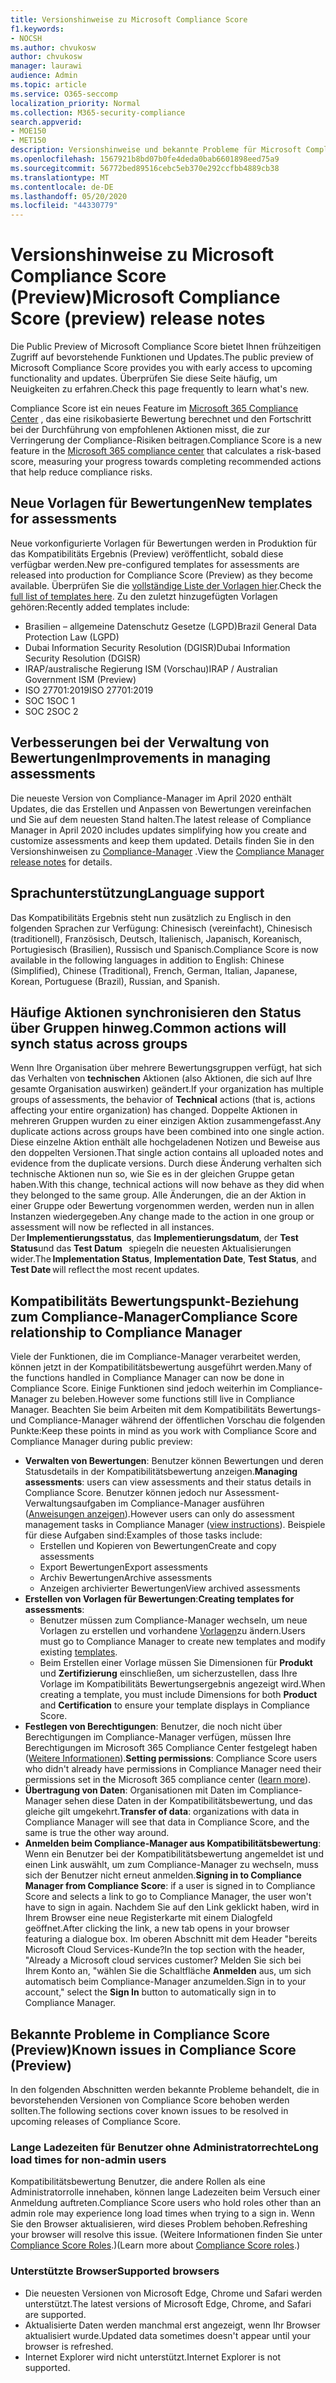 ```yaml
---
title: Versionshinweise zu Microsoft Compliance Score
f1.keywords:
- NOCSH
ms.author: chvukosw
author: chvukosw
manager: laurawi
audience: Admin
ms.topic: article
ms.service: O365-seccomp
localization_priority: Normal
ms.collection: M365-security-compliance
search.appverid:
- MOE150
- MET150
description: Versionshinweise und bekannte Probleme für Microsoft Compliance Score (Preview), ein Feature im M365 Compliance Center, das das vereinfachen und Automatisieren von Risikobewertungen erleichtert.
ms.openlocfilehash: 1567921b8bd07b0fe4deda0bab6601898eed75a9
ms.sourcegitcommit: 56772bed89516cebc5eb370e292ccfbb4889cb38
ms.translationtype: MT
ms.contentlocale: de-DE
ms.lasthandoff: 05/20/2020
ms.locfileid: "44330779"
---
```

# <a name="microsoft-compliance-score-preview-release-notes"></a><span data-ttu-id="c6793-103">Versionshinweise zu Microsoft Compliance Score (Preview)</span><span class="sxs-lookup"><span data-stu-id="c6793-103">Microsoft Compliance Score (preview) release notes</span></span>

<span data-ttu-id="c6793-104">Die Public Preview of Microsoft Compliance Score bietet Ihnen frühzeitigen Zugriff auf bevorstehende Funktionen und Updates.</span><span class="sxs-lookup"><span data-stu-id="c6793-104">The public preview of Microsoft Compliance Score provides you with early access to upcoming functionality and updates.</span></span> <span data-ttu-id="c6793-105">Überprüfen Sie diese Seite häufig, um Neuigkeiten zu erfahren.</span><span class="sxs-lookup"><span data-stu-id="c6793-105">Check this page frequently to learn what's new.</span></span>

<span data-ttu-id="c6793-106">Compliance Score ist ein neues Feature im [Microsoft 365 Compliance Center](microsoft-365-compliance-center.md) , das eine risikobasierte Bewertung berechnet und den Fortschritt bei der Durchführung von empfohlenen Aktionen misst, die zur Verringerung der Compliance-Risiken beitragen.</span><span class="sxs-lookup"><span data-stu-id="c6793-106">Compliance Score is a new feature in the [Microsoft 365 compliance center](microsoft-365-compliance-center.md) that calculates a risk-based score, measuring your progress towards completing recommended actions that help reduce compliance risks.</span></span>

## <a name="new-templates-for-assessments"></a><span data-ttu-id="c6793-107">Neue Vorlagen für Bewertungen</span><span class="sxs-lookup"><span data-stu-id="c6793-107">New templates for assessments</span></span>

<span data-ttu-id="c6793-108">Neue vorkonfigurierte Vorlagen für Bewertungen werden in Produktion für das Kompatibilitäts Ergebnis (Preview) veröffentlicht, sobald diese verfügbar werden.</span><span class="sxs-lookup"><span data-stu-id="c6793-108">New pre-configured templates for assessments are released into production for Compliance Score (Preview) as they become available.</span></span> <span data-ttu-id="c6793-109">Überprüfen Sie die [vollständige Liste der Vorlagen hier](compliance-score.md#templates).</span><span class="sxs-lookup"><span data-stu-id="c6793-109">Check the [full list of templates here](compliance-score.md#templates).</span></span> <span data-ttu-id="c6793-110">Zu den zuletzt hinzugefügten Vorlagen gehören:</span><span class="sxs-lookup"><span data-stu-id="c6793-110">Recently added templates include:</span></span>

- <span data-ttu-id="c6793-111">Brasilien – allgemeine Datenschutz Gesetze (LGPD)</span><span class="sxs-lookup"><span data-stu-id="c6793-111">Brazil General Data Protection Law (LGPD)</span></span>
- <span data-ttu-id="c6793-112">Dubai Information Security Resolution (DGISR)</span><span class="sxs-lookup"><span data-stu-id="c6793-112">Dubai Information Security Resolution (DGISR)</span></span>
- <span data-ttu-id="c6793-113">IRAP/australische Regierung ISM (Vorschau)</span><span class="sxs-lookup"><span data-stu-id="c6793-113">IRAP / Australian Government ISM (Preview)</span></span>
- <span data-ttu-id="c6793-114">ISO 27701:2019</span><span class="sxs-lookup"><span data-stu-id="c6793-114">ISO 27701:2019</span></span>
- <span data-ttu-id="c6793-115">SOC 1</span><span class="sxs-lookup"><span data-stu-id="c6793-115">SOC 1</span></span>
- <span data-ttu-id="c6793-116">SOC 2</span><span class="sxs-lookup"><span data-stu-id="c6793-116">SOC 2</span></span>

## <a name="improvements-in-managing-assessments"></a><span data-ttu-id="c6793-117">Verbesserungen bei der Verwaltung von Bewertungen</span><span class="sxs-lookup"><span data-stu-id="c6793-117">Improvements in managing assessments</span></span>

<span data-ttu-id="c6793-118">Die neueste Version von Compliance-Manager im April 2020 enthält Updates, die das Erstellen und Anpassen von Bewertungen vereinfachen und Sie auf dem neuesten Stand halten.</span><span class="sxs-lookup"><span data-stu-id="c6793-118">The latest release of Compliance Manager in April 2020 includes updates simplifying how you create and customize assessments and keep them updated.</span></span> <span data-ttu-id="c6793-119">Details finden Sie in den Versionshinweisen zu [Compliance-Manager](compliance-manager-release-notes.md) .</span><span class="sxs-lookup"><span data-stu-id="c6793-119">View the [Compliance Manager release notes](compliance-manager-release-notes.md) for details.</span></span>

## <a name="language-support"></a><span data-ttu-id="c6793-120">Sprachunterstützung</span><span class="sxs-lookup"><span data-stu-id="c6793-120">Language support</span></span>

<span data-ttu-id="c6793-121">Das Kompatibilitäts Ergebnis steht nun zusätzlich zu Englisch in den folgenden Sprachen zur Verfügung: Chinesisch (vereinfacht), Chinesisch (traditionell), Französisch, Deutsch, Italienisch, Japanisch, Koreanisch, Portugiesisch (Brasilien), Russisch und Spanisch.</span><span class="sxs-lookup"><span data-stu-id="c6793-121">Compliance Score is now available in the following languages in addition to English: Chinese (Simplified), Chinese (Traditional), French, German, Italian, Japanese, Korean, Portuguese (Brazil), Russian, and Spanish.</span></span>

## <a name="common-actions-will-synch-status-across-groups"></a><span data-ttu-id="c6793-122">Häufige Aktionen synchronisieren den Status über Gruppen hinweg.</span><span class="sxs-lookup"><span data-stu-id="c6793-122">Common actions will synch status across groups</span></span>

<span data-ttu-id="c6793-123">Wenn Ihre Organisation über mehrere Bewertungsgruppen verfügt, hat sich das Verhalten von **technischen** Aktionen (also Aktionen, die sich auf Ihre gesamte Organisation auswirken) geändert.</span><span class="sxs-lookup"><span data-stu-id="c6793-123">If your organization has multiple groups of assessments, the behavior of **Technical** actions (that is, actions affecting your entire organization) has changed.</span></span> <span data-ttu-id="c6793-124">Doppelte Aktionen in mehreren Gruppen wurden zu einer einzigen Aktion zusammengefasst.</span><span class="sxs-lookup"><span data-stu-id="c6793-124">Any duplicate actions across groups have been combined into one single action.</span></span> <span data-ttu-id="c6793-125">Diese einzelne Aktion enthält alle hochgeladenen Notizen und Beweise aus den doppelten Versionen.</span><span class="sxs-lookup"><span data-stu-id="c6793-125">That single action contains all uploaded notes and evidence from the duplicate versions.</span></span> <span data-ttu-id="c6793-126">Durch diese Änderung verhalten sich technische Aktionen nun so, wie Sie es in der gleichen Gruppe getan haben.</span><span class="sxs-lookup"><span data-stu-id="c6793-126">With this change, technical actions will now behave as they did when they belonged to the same group.</span></span> <span data-ttu-id="c6793-127">Alle Änderungen, die an der Aktion in einer Gruppe oder Bewertung vorgenommen werden, werden nun in allen Instanzen wiedergegeben.</span><span class="sxs-lookup"><span data-stu-id="c6793-127">Any change made to the action in one group or assessment will now be reflected in all instances.</span></span> <span data-ttu-id="c6793-128">Der **Implementierungsstatus**, das **Implementierungsdatum**, der **Test Status**und das **Test Datum**   spiegeln die neuesten Aktualisierungen wider.</span><span class="sxs-lookup"><span data-stu-id="c6793-128">The **Implementation Status**, **Implementation Date**, **Test Status**, and **Test Date** will reflect the most recent updates.</span></span>

## <a name="compliance-score-relationship-to-compliance-manager"></a><span data-ttu-id="c6793-129">Kompatibilitäts Bewertungspunkt-Beziehung zum Compliance-Manager</span><span class="sxs-lookup"><span data-stu-id="c6793-129">Compliance Score relationship to Compliance Manager</span></span>

<span data-ttu-id="c6793-130">Viele der Funktionen, die im Compliance-Manager verarbeitet werden, können jetzt in der Kompatibilitätsbewertung ausgeführt werden.</span><span class="sxs-lookup"><span data-stu-id="c6793-130">Many of the functions handled in Compliance Manager can now be done in Compliance Score.</span></span> <span data-ttu-id="c6793-131">Einige Funktionen sind jedoch weiterhin im Compliance-Manager zu beleben.</span><span class="sxs-lookup"><span data-stu-id="c6793-131">However some functions still live in Compliance Manager.</span></span> <span data-ttu-id="c6793-132">Beachten Sie beim Arbeiten mit dem Kompatibilitäts Bewertungs-und Compliance-Manager während der öffentlichen Vorschau die folgenden Punkte:</span><span class="sxs-lookup"><span data-stu-id="c6793-132">Keep these points in mind as you work with Compliance Score and Compliance Manager during public preview:</span></span>

- <span data-ttu-id="c6793-133">**Verwalten von Bewertungen**: Benutzer können Bewertungen und deren Statusdetails in der Kompatibilitätsbewertung anzeigen.</span><span class="sxs-lookup"><span data-stu-id="c6793-133">**Managing assessments**: users can view assessments and their status details in Compliance Score.</span></span> <span data-ttu-id="c6793-134">Benutzer können jedoch nur Assessment-Verwaltungsaufgaben im Compliance-Manager ausführen ([Anweisungen anzeigen](working-with-compliance-manager.md#assessments)).</span><span class="sxs-lookup"><span data-stu-id="c6793-134">However users can only do assessment management tasks in Compliance Manager ([view instructions](working-with-compliance-manager.md#assessments)).</span></span> <span data-ttu-id="c6793-135">Beispiele für diese Aufgaben sind:</span><span class="sxs-lookup"><span data-stu-id="c6793-135">Examples of those tasks include:</span></span>
    - <span data-ttu-id="c6793-136">Erstellen und Kopieren von Bewertungen</span><span class="sxs-lookup"><span data-stu-id="c6793-136">Create and copy assessments</span></span>
    - <span data-ttu-id="c6793-137">Export Bewertungen</span><span class="sxs-lookup"><span data-stu-id="c6793-137">Export assessments</span></span>
    - <span data-ttu-id="c6793-138">Archiv Bewertungen</span><span class="sxs-lookup"><span data-stu-id="c6793-138">Archive assessments</span></span>
    - <span data-ttu-id="c6793-139">Anzeigen archivierter Bewertungen</span><span class="sxs-lookup"><span data-stu-id="c6793-139">View archived assessments</span></span>
 - <span data-ttu-id="c6793-140">**Erstellen von Vorlagen für Bewertungen**:</span><span class="sxs-lookup"><span data-stu-id="c6793-140">**Creating templates for assessments**:</span></span> 
   - <span data-ttu-id="c6793-141">Benutzer müssen zum Compliance-Manager wechseln, um neue Vorlagen zu erstellen und vorhandene [Vorlagen](working-with-compliance-manager.md#templates)zu ändern.</span><span class="sxs-lookup"><span data-stu-id="c6793-141">Users must go to Compliance Manager to create new templates and modify existing [templates](working-with-compliance-manager.md#templates).</span></span> 
   - <span data-ttu-id="c6793-142">Beim Erstellen einer Vorlage müssen Sie Dimensionen für **Produkt** und **Zertifizierung** einschließen, um sicherzustellen, dass Ihre Vorlage im Kompatibilitäts Bewertungsergebnis angezeigt wird.</span><span class="sxs-lookup"><span data-stu-id="c6793-142">When creating a template, you must include Dimensions for both **Product** and **Certification** to ensure your template displays in Compliance Score.</span></span>
 - <span data-ttu-id="c6793-143">**Festlegen von Berechtigungen**: Benutzer, die noch nicht über Berechtigungen im Compliance-Manager verfügen, müssen Ihre Berechtigungen im Microsoft 365 Compliance Center festgelegt haben ([Weitere Informationen](compliance-score-setup.md#set-user-permissions-and-assign-roles)).</span><span class="sxs-lookup"><span data-stu-id="c6793-143">**Setting permissions**: Compliance Score users who didn't already have permissions in Compliance Manager need their permissions set in the Microsoft 365 compliance center ([learn more](compliance-score-setup.md#set-user-permissions-and-assign-roles)).</span></span>
- <span data-ttu-id="c6793-144">**Übertragung von Daten**: Organisationen mit Daten im Compliance-Manager sehen diese Daten in der Kompatibilitätsbewertung, und das gleiche gilt umgekehrt.</span><span class="sxs-lookup"><span data-stu-id="c6793-144">**Transfer of data**: organizations with data in Compliance Manager will see that data in Compliance Score, and the same is true the other way around.</span></span>
- <span data-ttu-id="c6793-145">**Anmelden beim Compliance-Manager aus Kompatibilitätsbewertung**: Wenn ein Benutzer bei der Kompatibilitätsbewertung angemeldet ist und einen Link auswählt, um zum Compliance-Manager zu wechseln, muss sich der Benutzer nicht erneut anmelden.</span><span class="sxs-lookup"><span data-stu-id="c6793-145">**Signing in to Compliance Manager from Compliance Score**: if a user is signed in to Compliance Score and selects a link to go to Compliance Manager, the user won't have to sign in again.</span></span> <span data-ttu-id="c6793-146">Nachdem Sie auf den Link geklickt haben, wird in Ihrem Browser eine neue Registerkarte mit einem Dialogfeld geöffnet.</span><span class="sxs-lookup"><span data-stu-id="c6793-146">After clicking the link, a new tab opens in your browser featuring a dialogue box.</span></span> <span data-ttu-id="c6793-147">Im oberen Abschnitt mit dem Header "bereits Microsoft Cloud Services-Kunde?</span><span class="sxs-lookup"><span data-stu-id="c6793-147">In the top section with the header, "Already a Microsoft cloud services customer?</span></span> <span data-ttu-id="c6793-148">Melden Sie sich bei Ihrem Konto an, "wählen Sie die Schaltfläche **Anmelden** aus, um sich automatisch beim Compliance-Manager anzumelden.</span><span class="sxs-lookup"><span data-stu-id="c6793-148">Sign in to your account," select the **Sign In** button to automatically sign in to Compliance Manager.</span></span>

## <a name="known-issues-in-compliance-score-preview"></a><span data-ttu-id="c6793-149">Bekannte Probleme in Compliance Score (Preview)</span><span class="sxs-lookup"><span data-stu-id="c6793-149">Known issues in Compliance Score (Preview)</span></span>

<span data-ttu-id="c6793-150">In den folgenden Abschnitten werden bekannte Probleme behandelt, die in bevorstehenden Versionen von Compliance Score behoben werden sollten.</span><span class="sxs-lookup"><span data-stu-id="c6793-150">The following sections cover known issues to be resolved in upcoming releases of Compliance Score.</span></span>

### <a name="long-load-times-for-non-admin-users"></a><span data-ttu-id="c6793-151">Lange Ladezeiten für Benutzer ohne Administratorrechte</span><span class="sxs-lookup"><span data-stu-id="c6793-151">Long load times for non-admin users</span></span>
<span data-ttu-id="c6793-152">Kompatibilitätsbewertung Benutzer, die andere Rollen als eine Administratorrolle innehaben, können lange Ladezeiten beim Versuch einer Anmeldung auftreten.</span><span class="sxs-lookup"><span data-stu-id="c6793-152">Compliance Score users who hold roles other than an admin role may experience long load times when trying to a sign in.</span></span> <span data-ttu-id="c6793-153">Wenn Sie den Browser aktualisieren, wird dieses Problem behoben.</span><span class="sxs-lookup"><span data-stu-id="c6793-153">Refreshing your browser will resolve this issue.</span></span> <span data-ttu-id="c6793-154">(Weitere Informationen finden Sie unter [Compliance Score Roles](compliance-score-setup.md#set-user-permissions-and-assign-roles).)</span><span class="sxs-lookup"><span data-stu-id="c6793-154">(Learn more about [Compliance Score roles](compliance-score-setup.md#set-user-permissions-and-assign-roles).)</span></span>

### <a name="supported-browsers"></a><span data-ttu-id="c6793-155">Unterstützte Browser</span><span class="sxs-lookup"><span data-stu-id="c6793-155">Supported browsers</span></span>

- <span data-ttu-id="c6793-156">Die neuesten Versionen von Microsoft Edge, Chrome und Safari werden unterstützt.</span><span class="sxs-lookup"><span data-stu-id="c6793-156">The latest versions of Microsoft Edge, Chrome, and Safari are supported.</span></span>
- <span data-ttu-id="c6793-157">Aktualisierte Daten werden manchmal erst angezeigt, wenn Ihr Browser aktualisiert wurde.</span><span class="sxs-lookup"><span data-stu-id="c6793-157">Updated data sometimes doesn't appear until your browser is refreshed.</span></span>
- <span data-ttu-id="c6793-158">Internet Explorer wird nicht unterstützt.</span><span class="sxs-lookup"><span data-stu-id="c6793-158">Internet Explorer is not supported.</span></span>

